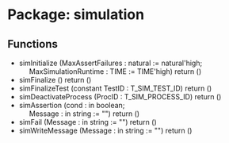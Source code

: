 # Package: simulation

## Functions
- simInitialize <font id="function_arguments">(MaxAssertFailures : natural := natural'high;<br><span style="padding-left:20px"> MaxSimulationRuntime : TIME := TIME'high) </font> <font id="function_return">return ()</font>
- simFinalize <font id="function_arguments">()</font> <font id="function_return">return ()</font>
- simFinalizeTest <font id="function_arguments">(constant TestID : T_SIM_TEST_ID) </font> <font id="function_return">return ()</font>
- simDeactivateProcess <font id="function_arguments">(ProcID : T_SIM_PROCESS_ID) </font> <font id="function_return">return ()</font>
- simAssertion <font id="function_arguments">(cond : in boolean;<br><span style="padding-left:20px"> Message : in string := "") </font> <font id="function_return">return ()</font>
- simFail <font id="function_arguments">(Message : in string := "") </font> <font id="function_return">return ()</font>
- simWriteMessage <font id="function_arguments">(Message : in string := "") </font> <font id="function_return">return ()</font>
